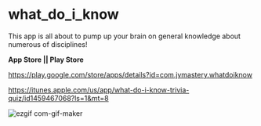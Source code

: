 # what_do_i_know

This app is all about to pump up your brain on general knowledge about numerous of disciplines!

**App Store || Play Store**


https://play.google.com/store/apps/details?id=com.jvmastery.whatdoiknow

https://itunes.apple.com/us/app/what-do-i-know-trivia-quiz/id1459467068?ls=1&mt=8




![ezgif com-gif-maker](https://user-images.githubusercontent.com/42827967/57188222-0ac9f400-6ec9-11e9-8690-e6453fad5cc8.gif)
